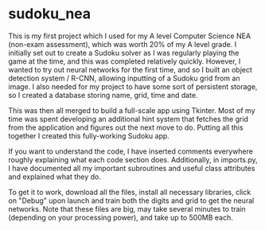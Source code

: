# sudoku_nea

This is my first project which I used for my A level Computer Science NEA (non-exam assessment), which was worth 20% of my A level grade.
I initially set out to create a Sudoku solver as I was regularly playing the game at the time, and this was completed relatively quickly. 
However, I wanted to try out neural networks for the first time, and so I built an object detection system / R-CNN, allowing inputting of a Sudoku grid from an image.
I also needed for my project to have some sort of persistent storage, so I created a database storing name, grid, time and date.

This was then all merged to build a full-scale app using Tkinter. 
Most of my time was spent developing an additional hint system that fetches the grid from the application and figures out the next move to do.
Putting all this together I created this fully-working Sudoku app.

If you want to understand the code, I have inserted comments everywhere roughly explaining what each code section does. Additionally, in imports.py, I have documented all my important subroutines and useful class attributes and explained what they do.

To get it to work, download all the files, install all necessary libraries, click on "Debug" upon launch and train both the digits and grid to get the neural networks.
Note that these files are big, may take several minutes to train (depending on your processing power), and take up to 500MB each.
